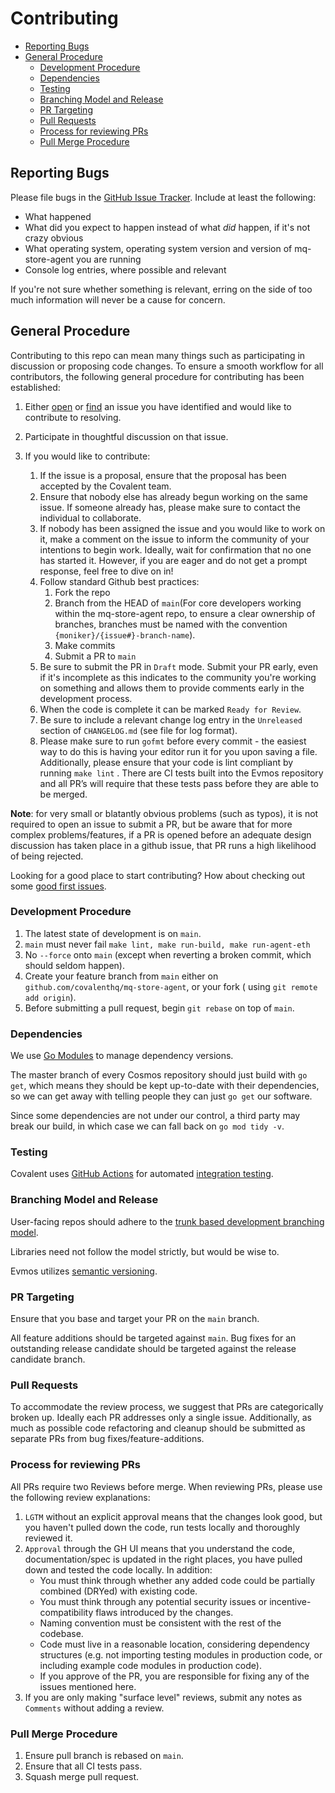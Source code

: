 # Contributing

* [Reporting Bugs](#bugs)
* [General Procedure](#general_procedure)
  * [Development Procedure](#dev_procedure)
  * [Dependencies](#dependencies)
  * [Testing](#testing)
  * [Branching Model and Release](#braching_model_and_release)
  * [PR Targeting](#pr_targeting)
  * [Pull Requests](#pull_requests)
  * [Process for reviewing PRs](#reviewing_prs)
  * [Pull Merge Procedure](#pull_merge_procedure)


## <span id="bugs">Reporting Bugs</span>

Please file bugs in the [GitHub Issue
Tracker](https://github.com/covalenthq/mq-store-agent). Include at
least the following:

 - What happened
 - What did you expect to happen instead of what *did* happen, if it's
   not crazy obvious
 - What operating system, operating system version and version of
   mq-store-agent you are running
 - Console log entries, where possible and relevant

If you're not sure whether something is relevant, erring on the side of
too much information will never be a cause for concern.


## <span id="general_procedure">General Procedure</span>

Contributing to this repo can mean many things such as participating in discussion or proposing code changes. To ensure a smooth workflow for all contributors, the following general procedure for contributing has been established:

1. Either [open](https://github.com/covalenthq/mq-store-agent/issues/new/choose)
   or [find](https://github.com/covalenthq/mq-store-agent/issues) an issue you have identified and would like to contribute to
   resolving.

2. Participate in thoughtful discussion on that issue.

3. If you would like to contribute:
    1. If the issue is a proposal, ensure that the proposal has been accepted by the Covalent team.
    2. Ensure that nobody else has already begun working on the same issue. If someone already has, please make sure to contact the individual to collaborate.
    3. If nobody has been assigned the issue and you would like to work on it, make a comment on the issue to inform the
       community of your intentions to begin work. Ideally, wait for confirmation that no one has started it. However,
       if you are eager and do not get a prompt response, feel free to dive on in!
    4. Follow standard Github best practices:
        1. Fork the repo
        2. Branch from the HEAD of `main`(For core developers working within the mq-store-agent repo, to ensure a clear ownership of branches, branches must be named with the convention `{moniker}/{issue#}-branch-name`).
        3. Make commits
        4. Submit a PR to `main`
    5. Be sure to submit the PR in `Draft` mode. Submit your PR early, even if it's incomplete as this indicates to the community you're working on something and allows them to provide comments early in the development process.
    6. When the code is complete it can be marked `Ready for Review`.
    7. Be sure to include a relevant change log entry in the `Unreleased` section of `CHANGELOG.md` (see file for log
       format).
    8. Please make sure to run `gofmt` before every commit - the easiest way to do this is having your editor run it for you upon saving a file. Additionally, please ensure that your code is lint compliant by running `make lint` . There are CI tests built into the Evmos repository and all PR’s will require that these tests pass before they are able to be merged.

**Note**: for very small or blatantly obvious problems (such as typos), it is not required to open an issue to submit a
PR, but be aware that for more complex problems/features, if a PR is opened before an adequate design discussion has
taken place in a github issue, that PR runs a high likelihood of being rejected.

Looking for a good place to start contributing? How about checking out
some [good first issues](https://github.com/covalenthq/mq-store-agent/issues).

### <span id="dev_procedure">Development Procedure</span>

1. The latest state of development is on `main`.
2. `main` must never
   fail `make lint, make run-build, make run-agent-eth `
3. No `--force` onto `main` (except when reverting a broken commit, which should seldom happen).
4. Create your feature branch from `main` either on `github.com/covalenthq/mq-store-agent`, or your fork (
   using `git remote add origin`).
5. Before submitting a pull request, begin `git rebase` on top of `main`.


### <span id="dependencies">Dependencies</span>

We use [Go Modules](https://github.com/golang/go/wiki/Modules) to manage dependency versions.

The master branch of every Cosmos repository should just build with `go get`, which means they should be kept up-to-date
with their dependencies, so we can get away with telling people they can just `go get` our software.

Since some dependencies are not under our control, a third party may break our build, in which case we can fall back
on `go mod tidy -v`.

### <span id="testing">Testing</span>

Covalent uses [GitHub Actions](https://github.com/features/actions) for automated [integration testing](https://github.com/covalenthq/mq-store-agent/actions).

### <span id="braching_model_and_release">Branching Model and Release</span>

User-facing repos should adhere to the [trunk based development branching model](https://trunkbaseddevelopment.com/).

Libraries need not follow the model strictly, but would be wise to.

Evmos utilizes [semantic versioning](https://semver.org/).

### <span id="pr_targeting">PR Targeting</span>

Ensure that you base and target your PR on the `main` branch.

All feature additions should be targeted against `main`. Bug fixes for an outstanding release candidate should be
targeted against the release candidate branch.

### <span id="pull_requests">Pull Requests</span>

To accommodate the review process, we suggest that PRs are categorically broken up. Ideally each PR addresses only a
single issue. Additionally, as much as possible code refactoring and cleanup should be submitted as separate PRs from
bug fixes/feature-additions.

### <span id="reviewing_prs">Process for reviewing PRs</span>

All PRs require two Reviews before merge. When reviewing PRs, please use the following review explanations:

1. `LGTM` without an explicit approval means that the changes look good, but you haven't pulled down the code, run tests
   locally and thoroughly reviewed it.
2. `Approval` through the GH UI means that you understand the code, documentation/spec is updated in the right places,
   you have pulled down and tested the code locally. In addition:
    * You must think through whether any added code could be partially combined (DRYed) with existing code.
    * You must think through any potential security issues or incentive-compatibility flaws introduced by the changes.
    * Naming convention must be consistent with the rest of the codebase.
    * Code must live in a reasonable location, considering dependency structures (e.g. not importing testing modules in
      production code, or including example code modules in production code).
    * If you approve of the PR, you are responsible for fixing any of the issues mentioned here.
3. If you are only making "surface level" reviews, submit any notes as `Comments` without adding a review.

### <span id="pull_merge_procedure">Pull Merge Procedure</span>

1. Ensure pull branch is rebased on `main`.
2. Ensure that all CI tests pass.
3. Squash merge pull request.